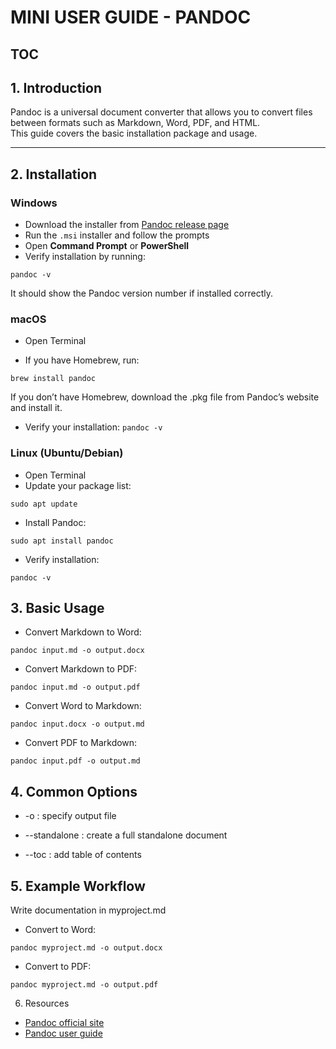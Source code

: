# MINI USER GUIDE - PANDOC

## TOC

## 1. Introduction
Pandoc is a universal document converter that allows you to convert files between formats such as Markdown, Word, PDF, and HTML.  
This guide covers the basic installation package and usage.

---

## 2. Installation

### Windows
- Download the installer from [Pandoc release page](https://github.com/jgm/pandoc/releases)  
- Run the `.msi` installer and follow the prompts  
- Open **Command Prompt** or **PowerShell**  
- Verify installation by running:

```pandoc -v ```

It should show the Pandoc version number if installed correctly.

### macOS
- Open Terminal

- If you have Homebrew, run:

```brew install pandoc ```

If you don’t have Homebrew, download the .pkg file from Pandoc’s website and install it.

- Verify your installation:
```pandoc -v```

### Linux (Ubuntu/Debian)
- Open Terminal
- Update your package list:

```sudo apt update```

- Install Pandoc:

```sudo apt install pandoc```

- Verify installation:

```pandoc -v```

## 3. Basic Usage
- Convert Markdown to Word:

```pandoc input.md -o output.docx```

- Convert Markdown to PDF:

```pandoc input.md -o output.pdf```

- Convert Word to Markdown:

```pandoc input.docx -o output.md```

- Convert PDF to Markdown:

```pandoc input.pdf -o output.md```

## 4. Common Options
- -o : specify output file

- --standalone : create a full standalone document

- --toc : add table of contents

## 5. Example Workflow
Write documentation in myproject.md

- Convert to Word:

```pandoc myproject.md -o output.docx```

- Convert to PDF:

```pandoc myproject.md -o output.pdf```

6. Resources

- [Pandoc official site](https://pandoc.org)
- [Pandoc user guide](https://pandoc.org/MANUAL.html)

